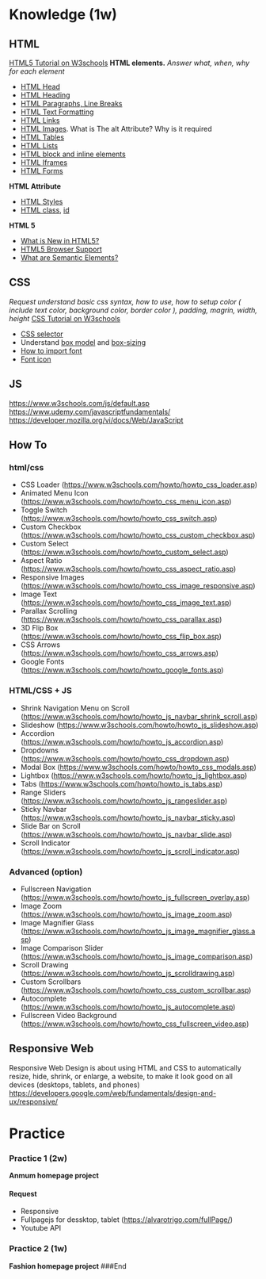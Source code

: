 # Knowledge (1w)
## HTML
[HTML5 Tutorial on W3schools](https://www.w3schools.com/html/default.asp)
**HTML elements.**
*Answer what, when, why for each element*
* [HTML Head](https://www.w3schools.com/html/html_head.asp "HTML Head")
* [HTML Heading](https://www.w3schools.com/html/html_headings.asp "Heading")
* [HTML Paragraphs, Line Breaks](https://www.w3schools.com/html/html_paragraphs.asp "HTML Paragraphs")
* [HTML Text Formatting](https://www.w3schools.com/html/html_formatting.asp "HTML Text Formatting")
* [HTML Links](https://www.w3schools.com/html/html_links.asp "HTML Links")
* [HTML Images](https://www.w3schools.com/html/html_images.asp "HTML Images"). What is The alt Attribute? Why is it required
* [HTML Tables](https://www.w3schools.com/html/html_tables.asp "HTML Tables")
* [HTML Lists](https://www.w3schools.com/html/html_lists.asp "HTML Lists")
* [HTML block and inline elements](https://www.w3schools.com/html/html_blocks.asp "HTML block and inline elements")
* [HTML Iframes](https://www.w3schools.com/html/html_iframe.asp "HTML Iframes")
* [HTML Forms](https://www.w3schools.com/html/html_forms.asp "HTML Forms")

**HTML Attribute**
* [HTML Styles](https://www.w3schools.com/html/html_styles.asp "HTML Styles")
* [HTML class](https://www.w3schools.com/html/html_classes.asp), [id](https://www.w3schools.com/html/html_id.asp)

**HTML 5**
* [What is New in HTML5?](https://www.w3schools.com/html/html5_intro.asp "What is New in HTML5?")
* [HTML5 Browser Support](https://www.w3schools.com/html/html5_browsers.asp "HTML5 Browser Support")
* [What are Semantic Elements?](https://www.w3schools.com/html/html5_semantic_elements.asp)

## CSS
*Request understand  basic css syntax, how to use, how to setup color ( include text color, background color, border color ), padding, magrin, width, height*
[CSS Tutorial on W3schools](https://www.w3schools.com/css/default.asp)

* [CSS selector](https://www.w3schools.com/cssref/css_selectors.asp "CSS selector")
* Understand [box model](https://www.w3schools.com/css/css_boxmodel.asp "box model") and [box-sizing](https://www.w3schools.com/css/css3_box-sizing.asp "box-sizing")
* [How to import font](https://www.w3schools.com/cssref/css3_pr_font-face_rule.asp)
* [Font icon](https://www.sitepoint.com/introduction-icon-fonts-font-awesome-icomoon/)

## JS

https://www.w3schools.com/js/default.asp
https://www.udemy.com/javascriptfundamentals/
https://developer.mozilla.org/vi/docs/Web/JavaScript

## How To

### html/css
* CSS Loader (https://www.w3schools.com/howto/howto_css_loader.asp)
* Animated Menu Icon (https://www.w3schools.com/howto/howto_css_menu_icon.asp)
* Toggle Switch (https://www.w3schools.com/howto/howto_css_switch.asp)
* Custom Checkbox (https://www.w3schools.com/howto/howto_css_custom_checkbox.asp)
* Custom Select (https://www.w3schools.com/howto/howto_custom_select.asp)
* Aspect Ratio (https://www.w3schools.com/howto/howto_css_aspect_ratio.asp)
* Responsive Images (https://www.w3schools.com/howto/howto_css_image_responsive.asp)
* Image Text (https://www.w3schools.com/howto/howto_css_image_text.asp)
* Parallax Scrolling (https://www.w3schools.com/howto/howto_css_parallax.asp)
* 3D Flip Box (https://www.w3schools.com/howto/howto_css_flip_box.asp)
* CSS Arrows (https://www.w3schools.com/howto/howto_css_arrows.asp)
* Google Fonts (https://www.w3schools.com/howto/howto_google_fonts.asp)
### HTML/CSS + JS
* Shrink Navigation Menu on Scroll (https://www.w3schools.com/howto/howto_js_navbar_shrink_scroll.asp)
* Slideshow (https://www.w3schools.com/howto/howto_js_slideshow.asp)
* Accordion (https://www.w3schools.com/howto/howto_js_accordion.asp)
* Dropdowns (https://www.w3schools.com/howto/howto_css_dropdown.asp)
* Modal Box (https://www.w3schools.com/howto/howto_css_modals.asp)
* Lightbox (https://www.w3schools.com/howto/howto_js_lightbox.asp)
* Tabs (https://www.w3schools.com/howto/howto_js_tabs.asp)
* Range Sliders (https://www.w3schools.com/howto/howto_js_rangeslider.asp)
* Sticky Navbar (https://www.w3schools.com/howto/howto_js_navbar_sticky.asp)
* Slide Bar on Scroll (https://www.w3schools.com/howto/howto_js_navbar_slide.asp)
* Scroll Indicator (https://www.w3schools.com/howto/howto_js_scroll_indicator.asp)

### Advanced (option)
* Fullscreen Navigation (https://www.w3schools.com/howto/howto_js_fullscreen_overlay.asp)
* Image Zoom (https://www.w3schools.com/howto/howto_js_image_zoom.asp)
* Image Magnifier Glass (https://www.w3schools.com/howto/howto_js_image_magnifier_glass.asp)
* Image Comparison Slider (https://www.w3schools.com/howto/howto_js_image_comparison.asp)
* Scroll Drawing (https://www.w3schools.com/howto/howto_js_scrolldrawing.asp)
* Custom Scrollbars (https://www.w3schools.com/howto/howto_css_custom_scrollbar.asp)
* Autocomplete (https://www.w3schools.com/howto/howto_js_autocomplete.asp)
* Fullscreen Video Background (https://www.w3schools.com/howto/howto_css_fullscreen_video.asp)
## Responsive Web
Responsive Web Design is about using HTML and CSS to automatically resize, hide, shrink, or enlarge, a website, to make it look good on all devices (desktops, tablets, and phones)
https://developers.google.com/web/fundamentals/design-and-ux/responsive/

# Practice
### Practice 1 (2w)
**Anmum homepage project**
#### Request
* Responsive
* Fullpagejs for dessktop, tablet (https://alvarotrigo.com/fullPage/)
* Youtube API
### Practice 2 (1w)
**Fashion homepage project**
###End
